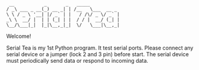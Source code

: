 ```
 __           _       _   _____           
/ _\ ___ _ __(_) __ _| | /__   \___  __ _ 
\ \ / _ \ '__| |/ _` | |   / /\/ _ \/ _` |
_\ \  __/ |  | | (_| | |  / / |  __/ (_| |
\__/\___|_|  |_|\__,_|_|  \/   \___|\__,_|
```

Welcome!

Serial Tea is my 1st Python program. It test serial ports.
Please connect any serial device or a jumper (lock 2 and 3 pin) before start.
The serial device must periodically send data or respond to incoming data.